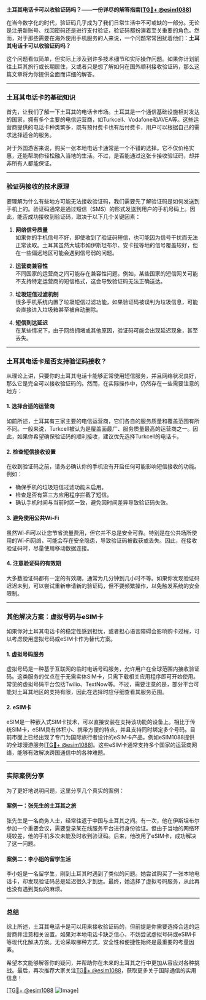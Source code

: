 **土耳其电话卡可以收验证码吗？——一份详尽的解答指南[[TG💪+ @esim1088](https://t.me/s/esim1088)]**

在当今数字化的时代，验证码几乎成为了我们日常生活中不可或缺的一部分。无论是注册新账号、找回密码还是进行支付验证，验证码都扮演着至关重要的角色。然而，对于那些需要在海外使用手机服务的人来说，一个问题常常困扰着他们：**土耳其电话卡可以收验证码吗？**

这个问题看似简单，但实际上涉及到许多技术细节和实际操作问题。如果你计划前往土耳其旅行或长期居住，又或者只是想了解如何在国外顺利接收验证码，那么这篇文章将为你提供全面而详细的解答。

---

### 土耳其电话卡的基础知识

首先，让我们了解一下土耳其的电话卡市场。土耳其是一个通信基础设施相对发达的国家，拥有多个主要的电信运营商，如Turkcell、Vodafone和AVEA等。这些运营商提供的电话卡种类繁多，既有预付费卡也有后付费卡，用户可以根据自己的需求选择适合的服务。

对于外国游客来说，购买一张本地电话卡通常是一个不错的选择。它不仅价格实惠，还能帮助你轻松融入当地的生活。不过，是否能通过这张卡接收验证码，却并非所有人都能保证。

---

### 验证码接收的技术原理

要理解为什么有些地方可能无法接收验证码，我们需要先了解验证码是如何发送到手机上的。验证码通常是通过短信（SMS）的形式发送到用户的手机号码上。因此，能否成功接收到验证码，取决于以下几个关键因素：

1. **网络信号质量**  
   如果你的手机信号不好，即使收到了验证码短信，也可能因为信号干扰而无法正常读取。土耳其虽然大城市如伊斯坦布尔、安卡拉等地的信号覆盖较好，但在一些偏远地区可能会遇到信号弱的问题。

2. **运营商兼容性**  
   不同国家的运营商之间可能存在兼容性问题。例如，某些国家的短信网关可能不支持特定运营商的短信格式，这会导致验证码无法正确送达。

3. **垃圾短信过滤机制**  
   很多手机系统内置了垃圾短信过滤功能，如果验证码被误判为垃圾信息，可能会直接进入垃圾箱甚至被自动删除。

4. **短信到达延迟**  
   在某些情况下，由于网络拥堵或其他原因，验证码可能会出现延迟现象，甚至丢失。

---

### 土耳其电话卡是否支持验证码接收？

从理论上讲，只要你的土耳其电话卡能够正常使用短信服务，并且网络状况良好，那么它是完全可以接收验证码的。然而，在实际操作中，仍然存在一些需要注意的地方：

#### 1. **选择合适的运营商**
   如前所述，土耳其有三家主要的电信运营商，它们各自的服务质量和覆盖范围有所不同。一般来说，Turkcell被认为是覆盖面最广、服务质量最高的运营商之一。因此，如果你希望确保验证码的顺利接收，建议优先选择Turkcell的电话卡。

#### 2. **检查短信接收设置**
   在收到验证码之前，请务必确认你的手机没有开启任何可能影响短信接收的功能。例如：
   - 确保手机的垃圾短信过滤功能未启用。
   - 检查是否有第三方应用程序拦截了短信。
   - 确认手机时间与当前时区一致，避免因时间差异导致验证码失效。

#### 3. **避免使用公共Wi-Fi**
   虽然Wi-Fi可以让您节省流量费用，但它并不总是安全可靠。特别是在公共场所使用的Wi-Fi网络，可能会存在安全隐患，导致验证码被截获或丢失。因此，在接收验证码时，尽量使用移动数据连接。

#### 4. **注意验证码的有效期**
   大多数验证码都有一定的有效期，通常为几分钟到几小时不等。如果你发现验证码迟迟未到，可以尝试重新申请新的验证码，但不要频繁操作，以免触发系统的安全限制。

---

### 其他解决方案：虚拟号码与eSIM卡

如果你对土耳其电话卡的稳定性感到担忧，或者担心语言障碍会影响购卡过程，可以考虑使用虚拟号码或eSIM卡作为替代方案。

#### 1. **虚拟号码服务**
   虚拟号码是一种基于互联网的临时电话号码服务，允许用户在全球范围内接收验证码。这类服务的优点在于无需实体SIM卡，只需下载相关应用程序即可开始使用。常见的虚拟号码平台包括Twilio、TextNow等。不过，需要注意的是，部分平台可能对土耳其地区的支持有限，因此在选择时应仔细查看其服务范围。

#### 2. **eSIM卡**
   eSIM是一种嵌入式SIM卡技术，可以直接安装在支持该功能的设备上。相比于传统SIM卡，eSIM具有体积小、携带方便的特点，并且支持同时绑定多个号码。目前市面上已经出现了专门为国际旅行者设计的eSIM卡产品，例如eSIM1088提供的全球漫游服务[[TG💪+ @esim1088](https://t.me/s/esim1088)]。这些eSIM卡通常支持多个国家的运营商网络，能够有效解决跨国通信中的各种难题。

---

### 实际案例分享

为了更好地说明问题，这里分享几个真实的案例：

#### 案例一：张先生的土耳其之旅
张先生是一名商务人士，经常往返于中国与土耳其之间。有一次，他在伊斯坦布尔参加一个重要会议，需要登录某在线服务平台进行身份验证。但由于当地的网络环境较差，他的手机多次未能及时收到验证码。后来，他改用了eSIM卡，成功解决了这一问题。

#### 案例二：李小姐的留学生活
李小姐是一名留学生，刚到土耳其时遇到了类似的问题。她尝试购买了一张本地电话卡，却发现验证码总是延迟很久才到达。最终，她选择了虚拟号码服务，从此再也没有遇到类似的麻烦。

---

### 总结

综上所述，土耳其电话卡是可以用来接收验证码的，但前提是你需要选择合适的运营商并注意相关设置。如果对本地电话卡缺乏信心，不妨尝试虚拟号码或eSIM卡等现代化解决方案。无论采取哪种方式，安全性和便捷性始终是最重要的考量因素。

希望本文能够解答你的疑问，并帮助你在未来的土耳其之行中更加从容应对各种挑战。最后，再次推荐大家关注[TG💪+ @esim1088](https://t.me/s/esim1088)，获取更多关于国际通信的实用信息！

[[TG💪+ @esim1088](https://t.me/s/esim1088) ![Image](https://i.postimg.cc/4NQfJmqS/Snipaste-2025-05-13-00-14-12.png)]